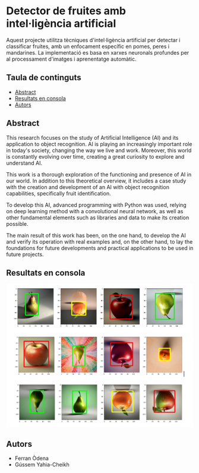 # Detector de fruites amb intel·ligència artificial

Aquest projecte utilitza tècniques d'intel·ligència artificial per detectar i classificar fruites, amb un enfocament específic en pomes, peres i mandarines. La implementació es basa en xarxes neuronals profundes per al processament d'imatges i aprenentatge automàtic.

## Taula de continguts

- [Abstract](#Abstract)
- [Resultats en consola](#Resultats_en_consola)
- [Autors](#Autors)


## Abstract
This research focuses on the study of Artificial Intelligence (AI) and its application to object recognition. AI is playing an increasingly important role in today's society, changing the way we live and work. Moreover, this world is constantly evolving over time, creating a great curiosity to explore and understand AI. 

This work is a thorough exploration of the functioning and presence of AI in our world. In addition to this theoretical overview, it includes a case study with the creation and development of an AI with object recognition capabilities, specifically fruit identification. 

To develop this AI, advanced programming with Python was used, relying on deep learning method with a convolutional neural network, as well as other fundamental elements such as libraries and data to make its creation possible.

The main result of this work has been, on the one hand, to develop the AI and verify its operation with real examples and, on the other hand, to lay the foundations for future developments and practical applications to be used in future projects.


## Resultats en consola

![Resultats obtinguts](resultats.PNG)



## Autors
- Ferran Òdena
- Gússem Yahia-Cheikh


